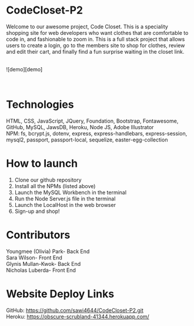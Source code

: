 # CodeCloset-P2
Welcome to our awesome project, Code Closet.  This is a speciality shopping site for web
developers who want clothes that are comfortable to code in, and fashionable to zoom in.
This is a full stack project that allows users to create a login, go to the members site
to shop for clothes, review and edit their cart, and finally find a fun surprise waiting in
the closet link.

<br>
![demo][demo]

[demo]: https://github.com/sawi4644/CodeCloset-P2/blob/main/demo.gif"
<br>


# Technologies
HTML, CSS, JavaScript, JQuery, Foundation, Bootstrap, Fontawesome, GitHub, MySQL, JawsDB,
Heroku, Node JS, Adobe Illustrator
<br>
NPM: fs, bcrypt.js, dotenv, express, express-handlebars, express-session, mysql2, passport, 
     passport-local, sequelize, easter-egg-collection

# How to launch
1. Clone our github repository
2. Install all the NPMs (listed above)
3. Launch the MySQL Workbench in the terminal
4. Run the Node Server.js file in the terminal
5. Launch the LocalHost in the web browser
6. Sign-up and shop!

# Contributors
Youngmee (Olivia) Park- Back End
<br>
Sara Wilson- Front End
<br>
Glynis Mullan-Kwok- Back End
<br>
Nicholas Luberda- Front End
<br>
# Website Deploy Links
GitHub: https://github.com/sawi4644/CodeCloset-P2.git
<br>
Heroku: https://obscure-scrubland-41344.herokuapp.com/

